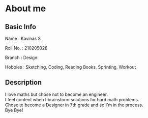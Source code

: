 
# About me

## Basic Info

Name      : Kavinas S

Roll No.  : 210205028

Branch    : Design 

Hobbies   : Sketching, Coding, Reading Books, Sprinting, Workout

## Description

I love maths but chose not to become an engineer.  
I feel content when I brainstorm solutions for hard math problems.  
Chose to become a Designer in 7th grade and so I'm in the process.  
Bye Bye!
